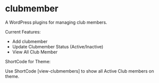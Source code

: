 clubmember
==========

A WordPress plugins for managing club members.


Current Features:
  * Add clubmember
  * Update Clubmember Status (Active/Inactive)
  * View All Club Member


ShortCode for Theme:

Use ShortCode [view-clubmembers] to show all Active Club members on theme.  
